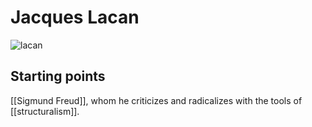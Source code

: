 # Jacques Lacan

![lacan](https://www.thebookoflife.org/wp-content/uploads/2016/03/image04.png)

## Starting points
[[Sigmund Freud]], whom he criticizes and radicalizes with the tools of [[structuralism]].



[//begin]: # "Autogenerated link references for markdown compatibility"
[sigmund-freud]: sigmund-freud "Sigmund Freud"
[//end]: # "Autogenerated link references"